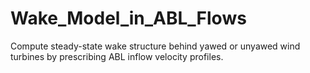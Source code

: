 # Wake_Model_in_ABL_Flows
Compute steady-state wake structure behind yawed or unyawed wind turbines by prescribing ABL inflow velocity profiles.
